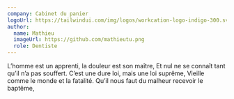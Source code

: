 ```yaml
---
company: Cabinet du panier
logoUrl: https://tailwindui.com/img/logos/workcation-logo-indigo-300.svg
author:
  name: Mathieu
  imageUrl: https://github.com/mathieutu.png
  role: Dentiste
---
```

L’homme est un apprenti, la douleur est son maître,
Et nul ne se connaît tant qu’il n’a pas souffert.
C’est une dure loi, mais une loi suprême,
Vieille comme le monde et la fatalité.
Qu’il nous faut du malheur recevoir le baptême,